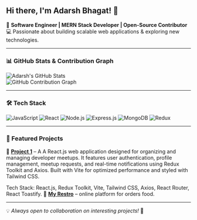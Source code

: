 ## Hi there, I'm Adarsh Bhagat! 👋  

🚀 **Software Engineer | MERN Stack Developer | Open-Source Contributor**  
💻 Passionate about building scalable web applications & exploring new technologies.

---

### 📊 GitHub Stats & Contribution Graph

![Adarsh's GitHub Stats](https://github-readme-stats.vercel.app/api?username=adarshbhagatjii&show_icons=true&theme=dark)    
![GitHub Contribution Graph](https://ghchart.rshah.org/adarshbhagatjii)

---

### 🛠️ Tech Stack

![JavaScript](https://img.shields.io/badge/JavaScript-F7DF1E?style=for-the-badge&logo=javascript&logoColor=black)
![React](https://img.shields.io/badge/React-61DAFB?style=for-the-badge&logo=react&logoColor=black)
![Node.js](https://img.shields.io/badge/Node.js-339933?style=for-the-badge&logo=node.js&logoColor=white)
![Express.js](https://img.shields.io/badge/Express.js-000000?style=for-the-badge&logo=express&logoColor=white)
![MongoDB](https://img.shields.io/badge/MongoDB-47A248?style=for-the-badge&logo=mongodb&logoColor=white)
![Redux](https://img.shields.io/badge/Redux-764ABC?style=for-the-badge&logo=redux&logoColor=white)

---

### 🌟 Featured Projects

🔹 **[Project 1](https://github.com/adarshbhagatjii/devMeetup)** – A A React.js web application designed for organizing and managing developer meetups. It features user authentication, profile management, meetup requests, and real-time notifications using Redux Toolkit and Axios. Built with Vite for optimized performance and styled with Tailwind CSS.

Tech Stack: React.js, Redux Toolkit, Vite, Tailwind CSS, Axios, React Router, React Toastify. 
🔹 **[My Restro](https://github.com/adarshbhagatjii/myRestro-frontend)** – online platform for orders food.  


---



💡 *Always open to collaboration on interesting projects!* 🚀

